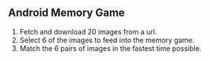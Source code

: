 ## Android Memory Game
1. Fetch and download 20 images from a url.
2. Select 6 of the images to feed into the memory game.
3. Match the 6 pairs of images in the fastest time possible.
